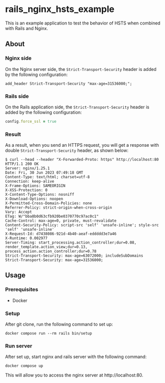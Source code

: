 # rails_nginx_hsts_example

This is an example application to test the behavior of HSTS when combined with Rails and Nginx.

## About

### Nginx side

On the Nginx server side, the `Strict-Transport-Security` header is added by the following configuration:

```nginx
add_header Strict-Transport-Security "max-age=31536000;";
```

### Rails side

On the Rails application side, the `Strict-Transport-Security` header is added by the following configuration:

```ruby
config.force_ssl = true
```

### Result

As a result, when you send an HTTPS request, you will get a response with double `Strict-Transport-Security` header, as shown below:

```
$ curl --head --header "X-Forwarded-Proto: https" http://localhost:80
HTTP/1.1 200 OK
Server: nginx/1.25.1
Date: Fri, 30 Jun 2023 07:49:18 GMT
Content-Type: text/html; charset=utf-8
Connection: keep-alive
X-Frame-Options: SAMEORIGIN
X-XSS-Protection: 0
X-Content-Type-Options: nosniff
X-Download-Options: noopen
X-Permitted-Cross-Domain-Policies: none
Referrer-Policy: strict-origin-when-cross-origin
Vary: Accept
ETag: W/"bba8b0d63cfb920be0370770c97ac0c1"
Cache-Control: max-age=0, private, must-revalidate
Content-Security-Policy: script-src 'self' 'unsafe-inline'; style-src 'self' 'unsafe-inline'
X-Request-Id: d7438086-921d-4b40-aeaf-eddddd3e7a46
X-Runtime: 0.002977
Server-Timing: start_processing.action_controller;dur=0.08, render_template.action_view;dur=0.13, process_action.action_controller;dur=0.78
Strict-Transport-Security: max-age=63072000; includeSubDomains
Strict-Transport-Security: max-age=31536000;
```

## Usage

### Prerequisites

- Docker

### Setup

After git clone, run the following command to set up:

```
docker compose run --rm rails bin/setup
```

### Run server

After set up, start nginx and rails server with the following command:

```
docker compose up
```

This will allow you to access the nginx server at http://localhost:80.
